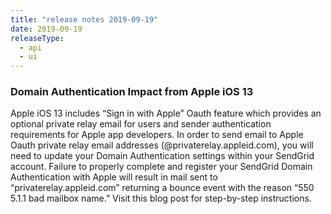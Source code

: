 ```yaml
---
title: "release notes 2019-09-19"
date: 2019-09-19
releaseType:
  - api
  - ui
---
```


### Domain Authentication Impact from Apple iOS 13 

Apple iOS 13 includes “Sign in with Apple” Oauth feature which provides an optional private relay email for users and sender authentication requirements for Apple app developers. In order to send email to Apple Oauth private relay email addresses (@privaterelay.appleid.com), you will need to update your Domain Authentication settings within your SendGrid account. Failure to properly complete and register your SendGrid Domain Authentication with Apple will result in mail sent to “privaterelay.appleid.com” returning a bounce event with the reason “550 5.1.1 bad mailbox name.”  Visit this blog post for step-by-step instructions. 